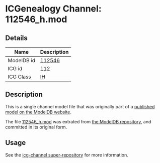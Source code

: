 # ICGenealogy Channel: 112546\_h.mod

## Details

Name | Description
---- | -----------
ModelDB id | [112546](http://senselab.med.yale.edu/ModelDB/ShowModel.cshtml?model=112546)
ICG id | [112](http://icg.neurotheory.ox.ac.uk/channels/4/112)
ICG Class | [IH](http://icg.neurotheory.ox.ac.uk/channels/4)

## Description

This is a single channel model file that was originally part of a [published model on the ModelDB website](http://senselab.med.yale.edu/mModelDB/ShowModel.cshtml?model=112546).

The file [112546\_h.mod](112546_h.mod) was extrated from [the ModelDB repository](http://senselab.med.yale.edu/ModelDB/ShowModel.cshtml?model=112546), and committed in its original form.

## Usage

See the [icg-channel super-repository](https://github.com/icgenealogy/icg-channels) for more information.
